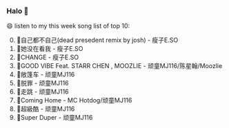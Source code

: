

### Halo 👋

😄 listen to my this week song list of top 10:

0. 🌈自己都不自己(dead presedent remix by josh) - 瘦子E.SO
1. 🌈她没在看我 - 瘦子E.SO
2. 🌈CHANGE - 瘦子E.SO
3. 🌈GOOD VIBE Feat. STARR CHEN , MOOZLIE - 顽童MJ116/陈星翰/Moozlie
4. 🌈敞篷车 - 顽童MJ116
5. 🌈脱罪 - 顽童MJ116
6. 🌈走跳 - 顽童MJ116
7. 🌈Coming Home - MC Hotdog/顽童MJ116
8. 🌈超級酷 - 顽童MJ116
9. 🌈Super Duper - 顽童MJ116

